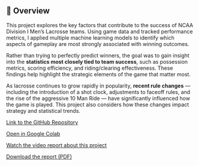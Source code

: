 ## 🥍 Overview

This project explores the key factors that contribute to the success of NCAA Division I Men’s Lacrosse teams. Using game data and tracked performance metrics, I applied multiple machine learning models to identify which aspects of gameplay are most strongly associated with winning outcomes.

Rather than trying to perfectly predict winners, the goal was to gain insight into the **statistics most closely tied to team success**, such as possession metrics, scoring efficiency, and riding/clearing effectiveness. These findings help highlight the strategic elements of the game that matter most.

As lacrosse continues to grow rapidly in popularity, **recent rule changes** — including the introduction of a shot clock, adjustments to faceoff rules, and the rise of the aggressive 10 Man Ride — have significantly influenced how the game is played. This project also considers how these changes impact strategy and statistical trends.

[Link to the GitHub Repository](https://github.com/kilbridc/lacrosse_ML)

[Open in Google Colab](https://colab.research.google.com/github/kilbridc/lacrosse_ML/blob/main/Final_Notebook.ipynb)

[Watch the video report about this project](https://youtu.be/dWswCVBtA3E)

[Download the report (PDF)](https://raw.githubusercontent.com/kilbridc/lacrosse_ML/main/Reports/Executive_Report.pdf)

